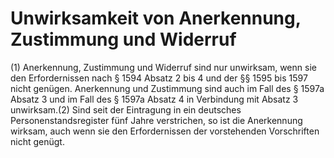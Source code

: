 # Unwirksamkeit von Anerkennung, Zustimmung und Widerruf

(1) Anerkennung, Zustimmung und Widerruf sind nur unwirksam, wenn sie den Erfordernissen nach § 1594 Absatz 2 bis 4 und der §§ 1595 bis 1597 nicht genügen. Anerkennung und Zustimmung sind auch im Fall des § 1597a Absatz 3 und im Fall des § 1597a Absatz 4 in Verbindung mit Absatz 3 unwirksam.(2) Sind seit der Eintragung in ein deutsches Personenstandsregister fünf Jahre verstrichen, so ist die Anerkennung wirksam, auch wenn sie den Erfordernissen der vorstehenden Vorschriften nicht genügt. 

